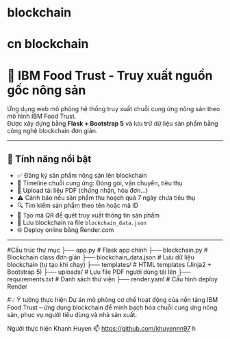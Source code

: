 # blockchain
# cn blockchain
# 🧾 IBM Food Trust - Truy xuất nguồn gốc nông sản

Ứng dụng web mô phỏng hệ thống truy xuất chuỗi cung ứng nông sản theo mô hình IBM Food Trust.  
Được xây dựng bằng **Flask + Bootstrap 5** và lưu trữ dữ liệu sản phẩm bằng công nghệ blockchain đơn giản.

---

## 🚀 Tính năng nổi bật

- ✅ Đăng ký sản phẩm nông sản lên blockchain
- 📜 Timeline chuỗi cung ứng: Đóng gói, vận chuyển, tiêu thụ
- 📎 Upload tài liệu PDF (chứng nhận, hóa đơn...)
- ⚠️ Cảnh báo nếu sản phẩm thu hoạch quá 7 ngày chưa tiêu thụ
- 🔍 Tìm kiếm sản phẩm theo tên hoặc mã ID
- 📱 Tạo mã QR để quét truy xuất thông tin sản phẩm
- 💾 Lưu blockchain ra file `blockchain_data.json`
- 🌐 Deploy online bằng Render.com

---
#Cấu trúc thư mục
├── app.py                  # Flask app chính
├── blockchain.py           # Blockchain class đơn giản
├── blockchain_data.json    # Lưu dữ liệu blockchain (tự tạo khi chạy)
├── templates/              # HTML templates (Jinja2 + Bootstrap 5)
├── uploads/                # Lưu file PDF người dùng tải lên
├── requirements.txt        # Danh sách thư viện
├── render.yaml             # Cấu hình deploy Render

#💡 Ý tưởng thực hiện
Dự án mô phỏng cơ chế hoạt động của nền tảng IBM Food Trust – ứng dụng blockchain để minh bạch hóa chuỗi cung ứng nông sản, phục vụ người tiêu dùng và nhà sản xuất.

Người thực hiện
Khanh Huyen
📫 https://github.com/khuyennn97
h
